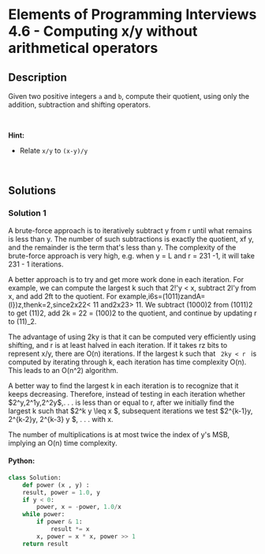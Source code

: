 # Elements of Programming Interviews 4.6 - Computing x/y without arithmetical operators


## Description

<p>Given two positive integers <code>a</code> and <code>b</code>, compute their quotient, using only the addition, subtraction and shifting operators.</p>

<p>&nbsp;</p>
<p><strong>Hint:</strong></p>

<ul>
	<li> Relate <code>x/y</code> to <code>(x-y)/y</code> </li>
</ul>

<br/>

## Solutions

### Solution 1
<p> A brute-force approach is to iteratively subtract y from r until what remains is less than y. The number of such subtractions is exactly the quotient, xf y, and the remainder is the term that's less than y. The complexity of the brute-force approach is very high, e.g. when y = L and r = 231 -1, it will take 231 - 1 iterations. </p>
<p> A better approach is to try and get more work done in each iteration. For example, we can compute the largest k such that 2!'y < x, subtract 2l'y from x, and add 2ft to the quotient. For example,i6s=(1011)zandA=(l})z,thenk=2,since2x22< 11 and2x23> 11. We subtract (1000)2 from (1011)2 to get (11)2, add 2k = 22 = (100)2 to the quotient, and continue by updating r to (11)_2. </p>
<p> The advantage of using 2ky is that it can be computed very efficiently using shifting, and r is at least halved in each iteration. If it takes rz bits to represent x/y, there are O(n) iterations. If the largest k such that <code> 2ky < r </code> is computed by iterating through k, each iteration has time complexity O(n). This leads to an O(n^2) algorithm. </p>
<p> A better way to find the largest k in each iteration is to recognize that it keeps decreasing. Therefore, instead of testing in each iteration whether $2^y,2^1y,2^2y$,. . . is less than or equal to r, after we initially find the largest k such that $2^k y \leq x $, subsequent iterations we test $2^{k-1}y, 2^{k-2}y, 2^{k-3} y $, . . . with x. </p>

The number of multiplications is at most twice the index of y's MSB, implying an O(n) time complexity.

<!-- tabs:start -->

#### Python:
```python
class Solution:
    def power (x , y) :
	result, power = 1.0, y
	if y < 0:
		power, x = -power, 1.0/x
	while power:
		if power & 1:
			result *= x
		x, power = x * x, power >> 1
	return result
```

<!-- tabs:end -->

<!-- end -->
